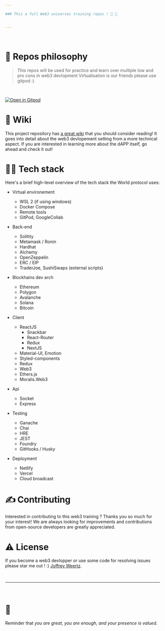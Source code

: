 ```yaml
---

### This a full Web3 universes training repos ! 🥳 🚀


---
```


<br />


# 🧐 Repos philosophy

> This repos will be used for practice and learn over multiple low and pro cons in web3 devlopment 
> Virtualisation is our friends please use gitpod :) 
<br />

[![Open in Gitpod](https://gitpod.io/button/open-in-gitpod.svg)](https://gitpod.io/#https://github.com/jSUNSH1NEw/Web3-course)

# 📒 Wiki

This project repository has [a great wiki](https://doc.clickup.com/4775737/d/h/4hqtt-4541/beef3073f375694) that you should consider reading! It goes into detail about the web3 devlopement setting from a more technical aspect. If you are interested in learning more about the dAPP itself, go ahead and check it out!

# 👨‍💻 Tech stack

Here's a brief high-level overview of the tech stack the World protocol uses:


- Virtual environement
  - WSL 2 (if using windows)
  - Docker Compose
  - Remote tools
  - GitPod, GoogleCollab


- Back-end
  - Solitity
  - Metamask / Ronin
  - Hardhat
  - Alchemy
  - OpenZeppelin 
  - ERC / EIP
  - TraderJoe, SushiSwaps (external scripts)

- Blockhains dev arch
  - Ethereum
  - Polygon
  - Avalanche
  - Solana
  - Bitcoin  

- Client
  - ReactJS
    - Snackbar
    - React-Router 
    - Redux
    - NextJS
  - Material-UI, Emotion
  - Styled-components
  - Redux
  - Web3
  - Ethers.js
  - Moralis.Web3

- Api
  - Socket
  - Express

- Testing 
  - Ganache
  - Chai
  - HRE
  - JEST
  - Foundry
  - GitHooks / Husky

- Deployment
  - Netlify
  - Vercel
  - Cloud broadcast 


# ✍️ Contributing

Interested in contributing to this web3 training ? Thanks you so much for your interest! We are always looking for improvements  and contributions from open-source developers are greatly appreciated.


# ⚠️ License

If you become a web3 devlopper or use some code for resolving issues please star me out ! :) [Joffrey Weertz](https://github.com/jSUNSH1NEw).

<br />

---

<br />

# 💛

Reminder that *you are great, you are enough, and your presence is valued.* 